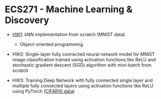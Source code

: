 # ECS271 - Machine Learning & Discovery

- [HW1](https://github.com/kayannr/ML-ECS271/blob/main/HW1/HW1_KayRoyo.html): kNN implementation from scratch (MNIST data)
  -   Object-oriented programming 

- HW2: Single-layer fully connected neural network model for MNIST image classification trained using activation functions like ReLU and stochastic gradient descent (SGD) algorithm with mini-batch from scratch 

- HW3: Training Deep Network with fully connected single layer and multiple fully connected layers using activation functions like ReLU using PyTorch ([CIFAR10 data](https://www.cs.toronto.edu/~kriz/cifar.html))
